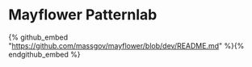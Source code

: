 # Mayflower Patternlab

{% github_embed "https://github.com/massgov/mayflower/blob/dev/README.md" %}{% endgithub_embed %}



